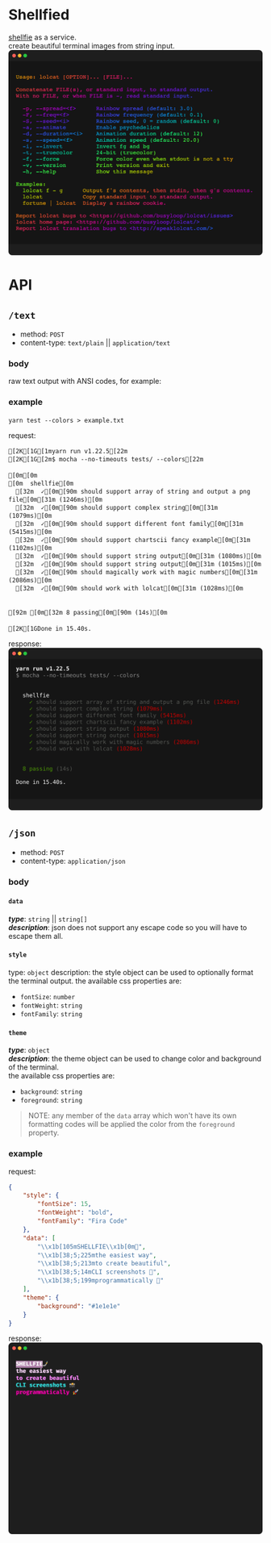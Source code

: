 # Shellfied

[shellfie](https://github.com/tool3/shellfie) as a service.   
create beautiful terminal images from string input.   
![](https://github.com/tool3/shellfied/blob/master/lolcat.png?raw=true)

# API

## `/text`
- method: `POST`
- content-type: `text/plain` || `application/text`

### body
raw text output with ANSI codes, for example:   

### example
`yarn test --colors > example.txt`

request:
```text
[2K[1G[1myarn run v1.22.5[22m
[2K[1G[2m$ mocha --no-timeouts tests/ --colors[22m

[0m[0m
[0m  shellfie[0m
  [32m  ✓[0m[90m should support array of string and output a png file[0m[31m (1246ms)[0m
  [32m  ✓[0m[90m should support complex string[0m[31m (1079ms)[0m
  [32m  ✓[0m[90m should support different font family[0m[31m (5415ms)[0m
  [32m  ✓[0m[90m should support chartscii fancy example[0m[31m (1102ms)[0m
  [32m  ✓[0m[90m should support string output[0m[31m (1080ms)[0m
  [32m  ✓[0m[90m should support string output[0m[31m (1015ms)[0m
  [32m  ✓[0m[90m should magically work with magic numbers[0m[31m (2086ms)[0m
  [32m  ✓[0m[90m should work with lolcat[0m[31m (1028ms)[0m


[92m [0m[32m 8 passing[0m[90m (14s)[0m

[2K[1GDone in 15.40s.
```

response:
![](https://github.com/tool3/shellfied/blob/master/test.png?raw=true)

## `/json`
- method: `POST`
- content-type: `application/json`

### body
#### `data`
***type***: `string` || `string[]`   
***description***: json does not support any escape code so you will have to escape them all.   
#### `style`
type: `object`
description: the style object can be used to optionally format the terminal output.
the available css properties are:
- `fontSize`: `number`
- `fontWeight`: `string`
- `fontFamily`: `string`

#### `theme`
***type***: `object`   
***description***: the theme object can be used to change color and background of the terminal.   
the available css properties are:   
- `background`: `string`
- `foreground`: `string`

> NOTE: any member of the `data` array which won't have its own formatting codes will be applied the color from the `foreground` property.

### example
request:
```json
{
    "style": {
        "fontSize": 15,
        "fontWeight": "bold",
        "fontFamily": "Fira Code"
    },
    "data": [
        "\\x1b[105mSHELLFIE\\x1b[0m🤳",
        "\\x1b[38;5;225mthe easiest way",
        "\\x1b[38;5;213mto create beautiful",
        "\\x1b[38;5;14mCLI screenshots 📸",
        "\\x1b[38;5;199mprogrammatically 🚀"
    ],
    "theme": {
        "background": "#1e1e1e"
    }
}
```

response:   
![](https://github.com/tool3/shellfied/blob/master/shellfie.png?raw=true)